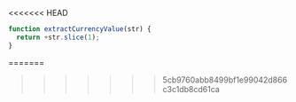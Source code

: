 <<<<<<< HEAD
```js run
function extractCurrencyValue(str) {
  return +str.slice(1);
}
```
=======
>>>>>>> 5cb9760abb8499bf1e99042d866c3c1db8cd61ca
